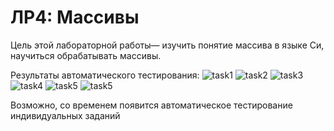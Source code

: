 # ЛР4: Массивы

Цель этой лабораторной работы— изучить понятие массива в языке Си, 
научиться обрабатывать массивы.

Результаты автоматического тестирования:
![task1](../../workflows/task1/badge.svg)
![task2](../../workflows/task2/badge.svg)
![task3](../../workflows/task3/badge.svg)
![task4](../../workflows/task4/badge.svg)
![task5](../../workflows/task5/badge.svg)
![task5](../../workflows/task6/badge.svg)

<!-- INDIV --> Возможно, со временем появится автоматическое тестирование индивидуальных заданий
